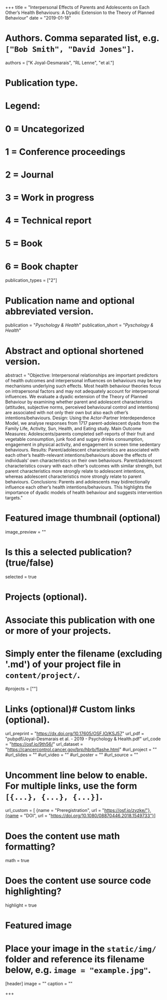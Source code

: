 +++
title = "Interpersonal Effects of Parents and Adolescents on Each Other’s Health Behaviours: A Dyadic Extension to the Theory of Planned Behaviour"
date = "2019-01-18"

# Authors. Comma separated list, e.g. `["Bob Smith", "David Jones"]`.
authors = ["K Joyal-Desmarais", "RL Lenne", "et al."]

# Publication type.
# Legend:
# 0 = Uncategorized
# 1 = Conference proceedings
# 2 = Journal
# 3 = Work in progress
# 4 = Technical report
# 5 = Book
# 6 = Book chapter
publication_types = ["2"]

# Publication name and optional abbreviated version.
publication = "*Pyschology & Health*"
publication_short = "*Pyschology & Health*"

# Abstract and optional shortened version.
abstract = "Objective: Interpersonal relationships are important predictors of health outcomes and interpersonal influences on behaviours may be key mechanisms underlying such effects. Most health behaviour theories focus on intrapersonal factors and may not adequately account for interpersonal influences. We evaluate a dyadic extension of the Theory of Planned Behaviour by examining whether parent and adolescent characteristics (attitudes, subjective norms, perceived behavioural control and intentions) are associated with not only their own but also each other’s intentions/behaviours. Design: Using the Actor-Partner Interdependence Model, we analyse responses from 1717 parent-adolescent dyads from the Family Life, Activity, Sun, Health, and Eating study. Main Outcome Measures: Adolescents/parents completed self-reports of their fruit and vegetable consumption, junk food and sugary drinks consumption, engagement in physical activity, and engagement in screen time sedentary behaviours. Results: Parent/adolescent characteristics are associated with each other’s health-relevant intentions/behaviours above the effects of individuals’ own characteristics on their own behaviours. Parent/adolescent characteristics covary with each other’s outcomes with similar strength, but parent characteristics more strongly relate to adolescent intentions, whereas adolescent characteristics more strongly relate to parent behaviours. Conclusions: Parents and adolescents may bidirectionally influence each other’s health intentions/behaviours. This highlights the importance of dyadic models of health behaviour and suggests intervention targets."
# Featured image thumbnail (optional)
image_preview = ""

# Is this a selected publication? (true/false)
selected = true

# Projects (optional).
#   Associate this publication with one or more of your projects.
#   Simply enter the filename (excluding '.md') of your project file in `content/project/`.
#projects = [""]

# Links (optional)# Custom links (optional).
url_preprint = "https://dx.doi.org/10.17605/OSF.IO/KSJ57"
url_pdf = "pubpdf/Joyal-Desmarais et al. - 2019 - Psychology & Health.pdf"
url_code = "https://osf.io/9th56/"
url_dataset = "https://cancercontrol.cancer.gov/brp/hbrb/flashe.html"
#url_project = ""
#url_slides = ""
#url_video = ""
#url_poster = ""
#url_source = ""

#   Uncomment line below to enable. For multiple links, use the form `[{...}, {...}, {...}]`.
url_custom = [ {name = "Preregistration", url = "https://osf.io/zvzke/"},{name = "DOI", url = "https://doi.org/10.1080/08870446.2018.1549733"}]


# Does the content use math formatting?
math = true

# Does the content use source code highlighting?
highlight = true

# Featured image
# Place your image in the `static/img/` folder and reference its filename below, e.g. `image = "example.jpg"`.
[header]
image = ""
caption = ""

+++



